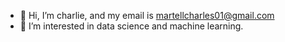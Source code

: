 - 👋 Hi, I’m charlie, and my email is martellcharles01@gmail.com
- 👀 I’m interested in data science and machine learning.

<!---
martellcharles/martellcharles is a ✨ special ✨ repository because its `README.md` (this file) appears on your GitHub profile.
You can click the Preview link to take a look at your changes.
--->

